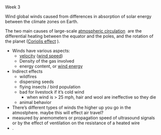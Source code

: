 Week 3

Wind
 global winds caused from differences in absorption of solar energy between the climate zones on Earth.

The two main causes of large-scale [atmospheric circulation](https://en.wikipedia.org/wiki/Atmospheric_circulation)
 are the differential heating between the equator and the poles, and the rotation of the planet ([Coriolis effect](https://en.wikipedia.org/wiki/Coriolis_effect)
).

- Winds have various aspects:
    - [velocity](https://en.wikipedia.org/wiki/Velocity) ([wind speed](https://en.wikipedia.org/wiki/Wind_speed))
    - Density of the gas involved
    - energy content, or [wind energy](https://en.wikipedia.org/wiki/Wind_energy)
- Indirect effects
    - wildfires
    - dispersing seeds
    - flying insects / bird population
    - bad for livestock if it’s cold wind
        - when wind is > 25 mph, hair and wool are ineffective so they die
    - animal behavior
- There’s different types of winds the higher up you go in the atmostphere. maybe this will effect air travel?
- measured by anemometers or propagation speed of ultrasound signals or by the effect of ventilation on the resistance of a heated wire
- .